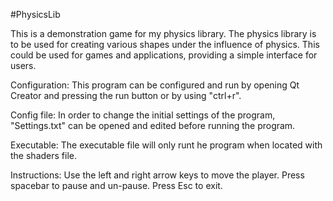 #PhysicsLib

This is a demonstration game for my physics library. The physics library is to be used for creating various shapes under the
influence of physics. This could be used for games and applications, providing a simple interface for users.

Configuration:
This program can be configured and run by opening Qt Creator and pressing the run button or by using "ctrl+r".

Config file:
In order to change the initial settings of the program, "Settings.txt" can be opened and edited before running the program.

Executable:
The executable file will only runt he program when located with the shaders file.

Instructions:
Use the left and right arrow keys to move the player.
Press spacebar to pause and un-pause.
Press Esc to exit.
